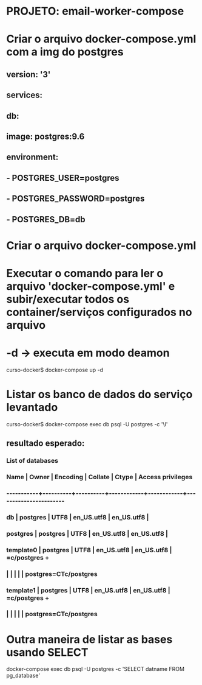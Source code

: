 # PROJETO: email-worker-compose

# Criar o arquivo docker-compose.yml com a img do postgres
## version: '3'
## services: 
##    db:
##        image: postgres:9.6
##        environment: 
##            - POSTGRES_USER=postgres
##            - POSTGRES_PASSWORD=postgres
##            - POSTGRES_DB=db

# Criar o arquivo docker-compose.yml
# Executar o comando para ler o arquivo 'docker-compose.yml' e subir/executar todos os container/serviços configurados no arquivo 
# -d -> executa em modo deamon
curso-docker$ docker-compose up -d

# Listar os banco de dados do serviço levantado 
curso-docker$ docker-compose exec db psql -U postgres -c '\l'

## resultado esperado:
###                               List of databases
###   Name    |  Owner   | Encoding |  Collate   |   Ctype    |   Access privileges   
### -----------+----------+----------+------------+------------+-----------------------
###  db        | postgres | UTF8     | en_US.utf8 | en_US.utf8 | 
###  postgres  | postgres | UTF8     | en_US.utf8 | en_US.utf8 | 
###  template0 | postgres | UTF8     | en_US.utf8 | en_US.utf8 | =c/postgres          +
###            |          |          |            |            | postgres=CTc/postgres
###  template1 | postgres | UTF8     | en_US.utf8 | en_US.utf8 | =c/postgres          +
###            |          |          |            |            | postgres=CTc/postgres

# Outra maneira de listar as bases usando SELECT
docker-compose exec db psql -U postgres -c 'SELECT datname FROM pg_database'
